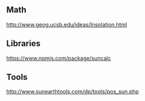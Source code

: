 ## Math

http://www.geog.ucsb.edu/ideas/Insolation.html

## Libraries

https://www.npmjs.com/package/suncalc

## Tools

http://www.sunearthtools.com/dp/tools/pos_sun.php


